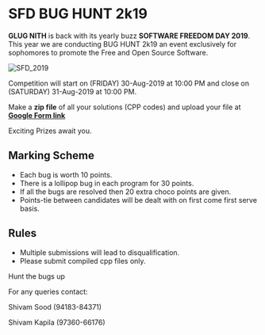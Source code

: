 # SFD BUG HUNT 2k19

**GLUG NITH** is back with its yearly buzz **SOFTWARE FREEDOM DAY 2019**. 
This year we are conducting BUG HUNT 2k19 an event exclusively for sophomores to promote the Free and Open Source Software.



![SFD_2019](sfd_bug_hunt_final.png)



Competition will start on (FRIDAY) 30-Aug-2019 at 10:00 PM and close on (SATURDAY) 31-Aug-2019 at 10:00 PM.

Make a **zip file** of all your solutions (CPP codes) and upload your file at
**[Google Form link](https://forms.gle/YBoGFRfuZKWQQy5z6)**

Exciting Prizes await you. 

## Marking Scheme
- Each bug is worth 10 points.
- There is a lollipop bug in each program for 30 points.
- If all the bugs are resolved then 20 extra choco points are given.
- Points-tie between candidates will be dealt with on first come first serve basis.  

## Rules
- Multiple submissions will lead to disqualification.
-  Please submit compiled cpp files only.

 Hunt the bugs up

For any queries contact: 

Shivam Sood (94183-84371)

Shivam Kapila (97360-66176)

